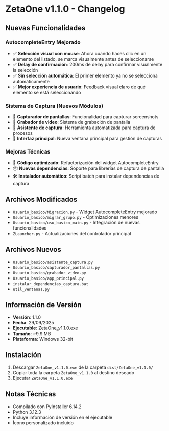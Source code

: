 # ZetaOne v1.1.0 - Changelog

## Nuevas Funcionalidades

### AutocompleteEntry Mejorado
- ✅ **Selección visual con mouse**: Ahora cuando haces clic en un elemento del listado, se marca visualmente antes de seleccionarse
- ✅ **Delay de confirmación**: 200ms de delay para confirmar visualmente la selección
- ✅ **Sin selección automática**: El primer elemento ya no se selecciona automáticamente
- ✅ **Mejor experiencia de usuario**: Feedback visual claro de qué elemento se está seleccionando

### Sistema de Captura (Nuevos Módulos)
- 📸 **Capturador de pantallas**: Funcionalidad para capturar screenshots
- 🎥 **Grabador de video**: Sistema de grabación de pantalla
- 🤖 **Asistente de captura**: Herramienta automatizada para captura de procesos
- 📱 **Interfaz principal**: Nueva ventana principal para gestión de capturas

### Mejoras Técnicas
- 🔧 **Código optimizado**: Refactorización del widget AutocompleteEntry
- 📦 **Nuevas dependencias**: Soporte para librerías de captura de pantalla
- 🛠️ **Instalador automático**: Script batch para instalar dependencias de captura

## Archivos Modificados
- `Usuario_basico/Migracion.py` - Widget AutocompleteEntry mejorado
- `Usuario_basico/migrar_grupo.py` - Optimizaciones menores
- `Usuario_basico/usu_basico_main.py` - Integración de nuevas funcionalidades
- `ZLauncher.py` - Actualizaciones del controlador principal

## Archivos Nuevos
- `Usuario_basico/asistente_captura.py`
- `Usuario_basico/capturador_pantallas.py`
- `Usuario_basico/grabador_video.py`
- `Usuario_basico/app_principal.py`
- `instalar_dependencias_captura.bat`
- `util_ventanas.py`

## Información de Versión
- **Versión**: 1.1.0
- **Fecha**: 29/09/2025
- **Ejecutable**: ZetaOne_v1.1.0.exe
- **Tamaño**: ~9.9 MB
- **Plataforma**: Windows 32-bit

## Instalación
1. Descargar `ZetaOne_v1.1.0.exe` de la carpeta `dist/ZetaOne_v1.1.0/`
2. Copiar toda la carpeta `ZetaOne_v1.1.0` al destino deseado
3. Ejecutar `ZetaOne_v1.1.0.exe`

## Notas Técnicas
- Compilado con PyInstaller 6.14.2
- Python 3.12.3
- Incluye información de versión en el ejecutable
- Ícono personalizado incluido